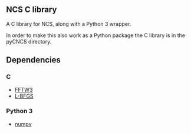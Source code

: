 ## NCS C library ##

A C library for NCS, along with a Python 3 wrapper.

In order to make this also work as a Python package the C library is in the pyCNCS directory.

## Dependencies ##

### C ###

* [FFTW3](http://www.fftw.org/)
* [L-BFGS](http://www.chokkan.org/software/liblbfgs/index.html)

### Python 3 ###

* [numpy](http://www.numpy.org/)
